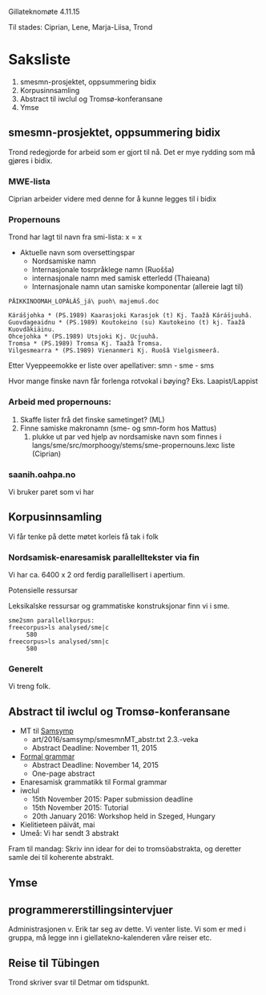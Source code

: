 Gillateknomøte 4.11.15

Til stades: Ciprian, Lene, Marja-Liisa, Trond

# Saksliste

1. smesmn-prosjektet, oppsummering bidix
1. Korpusinnsamling
1. Abstract til iwclul og Tromsø-konferansane
1. Ymse

## smesmn-prosjektet, oppsummering bidix

Trond redegjorde for arbeid som er gjort til nå. Det er mye rydding som må gjøres i bidix.

### MWE-lista
Ciprian arbeider videre med denne for å kunne legges til i bidix

### Propernouns
Trond har lagt til navn fra smi-lista: x = x

* Aktuelle navn som oversettingspar
    - Nordsamiske namn
    - Internasjonale tosrpråklege namn (Ruošša)
    - internasjonale namn med samisk etterledd (Thaieana)
    - Internasjonale namn utan samiske komponentar (allereie lagt til)

```
PÄIKKINOOMAH_LOPÂLÂŠ_já\ puoh\ majemuš.doc

Kárášjohka * (PS.1989) Kaarasjoki Karasjok (t) Kj. Taažâ Kárášjuuhâ.
Guovdageaidnu * (PS.1989) Koutokeino (su) Kautokeino (t) kj. Taažâ Kuovdâkiäinu.
Ohcejohka * (PS.1989) Utsjoki Kj. Ucjuuhâ.
Tromsa * (PS.1989) Tromsa Kj. Taažâ Tromsa.
Vilgesmearra * (PS.1989) Vienanmeri Kj. Ruošâ Vielgismeerâ.
```

Etter Vyeppeemokke er liste over apellativer: smn - sme - sms

Hvor mange finske navn får forlenga rotvokal i bøying? Eks. Laapist/Lappist

### Arbeid med propernouns:
1. Skaffe lister frå det finske sametinget? (ML)
1. Finne samiske makronamn (sme- og smn-form hos Mattus)
    1. plukke ut par ved hjelp av nordsamiske navn som finnes i langs/sme/src/morphoogy/stems/sme-propernouns.lexc liste (Ciprian)

### saanih.oahpa.no

Vi bruker paret som vi har

## Korpusinnsamling
Vi får tenke på dette møtet korleis få tak i folk

### Nordsamisk-enaresamisk parallelltekster via fin
Vi har ca. 6400 x 2 ord ferdig parallellisert i apertium.

Potensielle ressursar

Leksikalske ressursar og grammatiske konstruksjonar finn vi i sme.

```
sme2smn parallellkorpus:
freecorpus>ls analysed/sme|c
     580
freecorpus>ls analysed/smn|c
     580
```

### Generelt

Vi treng folk.

## Abstract til iwclul og Tromsø-konferansane

* MT til [Samsymp](http://site.uit.no/samesymposia/)
    - art/2016/samsymp/smesmnMT_abstr.txt 2.3.-veka
    - Abstract Deadline: November 11, 2015
* [Formal grammar](https://castl.uit.no/index.php/conferences/formal-approaches-to-sami-languages)
    - Abstract Deadline: November 14, 2015
    - One-page abstract
* Enaresamisk grammatikk til Formal grammar
* iwclul
    - 15th November 2015: Paper submission deadline
    - 15th November 2015: Tutorial
    - 20th January 2016: Workshop held in Szeged, Hungary
* Kielitieteen päivät, mai
* Umeå: Vi har sendt 3 abstrakt

Fram til mandag: Skriv inn idear for dei to tromsöabstrakta, og deretter
samle dei til koherente abstrakt.

## Ymse

##  programmererstillingsintervjuer

Administrasjonen v. Erik tar seg av dette. Vi venter liste. Vi som er med i gruppa, må legge inn i giellatekno-kalenderen våre reiser etc.

##  Reise til Tübingen
Trond skriver svar til Detmar om tidspunkt.
